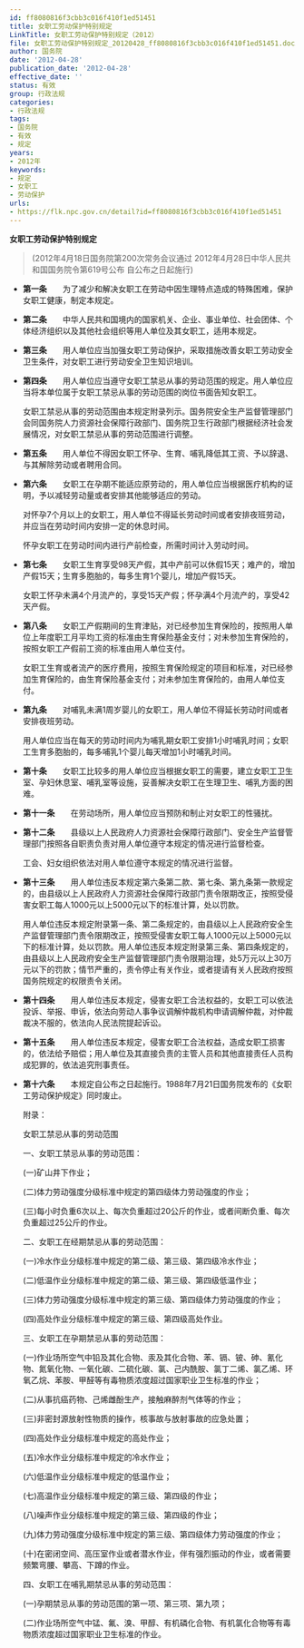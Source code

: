 ```yaml
---
id: ff8080816f3cbb3c016f410f1ed51451
title: 女职工劳动保护特别规定
LinkTitle: 女职工劳动保护特别规定（2012）
file: 女职工劳动保护特别规定_20120428_ff8080816f3cbb3c016f410f1ed51451.docx
author: 国务院
date: '2012-04-28'
publication_date: '2012-04-28'
effective_date: ''
status: 有效
group: 行政法规
categories:
- 行政法规
tags:
- 国务院
- 有效
- 规定
years:
- 2012年
keywords:
- 规定
- 女职工
- 劳动保护
urls:
- https://flk.npc.gov.cn/detail?id=ff8080816f3cbb3c016f410f1ed51451
---
```


**女职工劳动保护特别规定**

> (2012年4月18日国务院第200次常务会议通过 2012年4月28日中华人民共和国国务院令第619号公布 自公布之日起施行)

- **第一条**　　为了减少和解决女职工在劳动中因生理特点造成的特殊困难，保护女职工健康，制定本规定。

- **第二条**　　中华人民共和国境内的国家机关、企业、事业单位、社会团体、个体经济组织以及其他社会组织等用人单位及其女职工，适用本规定。

- **第三条**　　用人单位应当加强女职工劳动保护，采取措施改善女职工劳动安全卫生条件，对女职工进行劳动安全卫生知识培训。

- **第四条**　　用人单位应当遵守女职工禁忌从事的劳动范围的规定。用人单位应当将本单位属于女职工禁忌从事的劳动范围的岗位书面告知女职工。

  女职工禁忌从事的劳动范围由本规定附录列示。国务院安全生产监督管理部门会同国务院人力资源社会保障行政部门、国务院卫生行政部门根据经济社会发展情况，对女职工禁忌从事的劳动范围进行调整。

- **第五条**　　用人单位不得因女职工怀孕、生育、哺乳降低其工资、予以辞退、与其解除劳动或者聘用合同。

- **第六条**　　女职工在孕期不能适应原劳动的，用人单位应当根据医疗机构的证明，予以减轻劳动量或者安排其他能够适应的劳动。

  对怀孕7个月以上的女职工，用人单位不得延长劳动时间或者安排夜班劳动，并应当在劳动时间内安排一定的休息时间。

  怀孕女职工在劳动时间内进行产前检查，所需时间计入劳动时间。

- **第七条**　　女职工生育享受98天产假，其中产前可以休假15天；难产的，增加产假15天；生育多胞胎的，每多生育1个婴儿，增加产假15天。

  女职工怀孕未满4个月流产的，享受15天产假；怀孕满4个月流产的，享受42天产假。

- **第八条**　　女职工产假期间的生育津贴，对已经参加生育保险的，按照用人单位上年度职工月平均工资的标准由生育保险基金支付；对未参加生育保险的，按照女职工产假前工资的标准由用人单位支付。

  女职工生育或者流产的医疗费用，按照生育保险规定的项目和标准，对已经参加生育保险的，由生育保险基金支付；对未参加生育保险的，由用人单位支付。

- **第九条**　　对哺乳未满1周岁婴儿的女职工，用人单位不得延长劳动时间或者安排夜班劳动。

  用人单位应当在每天的劳动时间内为哺乳期女职工安排1小时哺乳时间；女职工生育多胞胎的，每多哺乳1个婴儿每天增加1小时哺乳时间。

- **第十条**　　女职工比较多的用人单位应当根据女职工的需要，建立女职工卫生室、孕妇休息室、哺乳室等设施，妥善解决女职工在生理卫生、哺乳方面的困难。

- **第十一条**　　在劳动场所，用人单位应当预防和制止对女职工的性骚扰。

- **第十二条**　　县级以上人民政府人力资源社会保障行政部门、安全生产监督管理部门按照各自职责负责对用人单位遵守本规定的情况进行监督检查。

  工会、妇女组织依法对用人单位遵守本规定的情况进行监督。

- **第十三条**　　用人单位违反本规定第六条第二款、第七条、第九条第一款规定的，由县级以上人民政府人力资源社会保障行政部门责令限期改正，按照受侵害女职工每人1000元以上5000元以下的标准计算，处以罚款。

  用人单位违反本规定附录第一条、第二条规定的，由县级以上人民政府安全生产监督管理部门责令限期改正，按照受侵害女职工每人1000元以上5000元以下的标准计算，处以罚款。用人单位违反本规定附录第三条、第四条规定的，由县级以上人民政府安全生产监督管理部门责令限期治理，处5万元以上30万元以下的罚款；情节严重的，责令停止有关作业，或者提请有关人民政府按照国务院规定的权限责令关闭。

- **第十四条**　　用人单位违反本规定，侵害女职工合法权益的，女职工可以依法投诉、举报、申诉，依法向劳动人事争议调解仲裁机构申请调解仲裁，对仲裁裁决不服的，依法向人民法院提起诉讼。

- **第十五条**　　用人单位违反本规定，侵害女职工合法权益，造成女职工损害的，依法给予赔偿；用人单位及其直接负责的主管人员和其他直接责任人员构成犯罪的，依法追究刑事责任。

- **第十六条**　　本规定自公布之日起施行。1988年7月21日国务院发布的《女职工劳动保护规定》同时废止。

  附录：

  女职工禁忌从事的劳动范围

  一、女职工禁忌从事的劳动范围：

  (一)矿山井下作业；

  (二)体力劳动强度分级标准中规定的第四级体力劳动强度的作业；

  (三)每小时负重6次以上、每次负重超过20公斤的作业，或者间断负重、每次负重超过25公斤的作业。

  二、女职工在经期禁忌从事的劳动范围：

  (一)冷水作业分级标准中规定的第二级、第三级、第四级冷水作业；

  (二)低温作业分级标准中规定的第二级、第三级、第四级低温作业；

  (三)体力劳动强度分级标准中规定的第三级、第四级体力劳动强度的作业；

  (四)高处作业分级标准中规定的第三级、第四级高处作业。

  三、女职工在孕期禁忌从事的劳动范围：

  (一)作业场所空气中铅及其化合物、汞及其化合物、苯、镉、铍、砷、氰化物、氮氧化物、一氧化碳、二硫化碳、氯、己内酰胺、氯丁二烯、氯乙烯、环氧乙烷、苯胺、甲醛等有毒物质浓度超过国家职业卫生标准的作业；

  (二)从事抗癌药物、己烯雌酚生产，接触麻醉剂气体等的作业；

  (三)非密封源放射性物质的操作，核事故与放射事故的应急处置；

  (四)高处作业分级标准中规定的高处作业；

  (五)冷水作业分级标准中规定的冷水作业；

  (六)低温作业分级标准中规定的低温作业；

  (七)高温作业分级标准中规定的第三级、第四级的作业；

  (八)噪声作业分级标准中规定的第三级、第四级的作业；

  (九)体力劳动强度分级标准中规定的第三级、第四级体力劳动强度的作业；

  (十)在密闭空间、高压室作业或者潜水作业，伴有强烈振动的作业，或者需要频繁弯腰、攀高、下蹲的作业。

  四、女职工在哺乳期禁忌从事的劳动范围：

  (一)孕期禁忌从事的劳动范围的第一项、第三项、第九项；

  (二)作业场所空气中锰、氟、溴、甲醇、有机磷化合物、有机氯化合物等有毒物质浓度超过国家职业卫生标准的作业。
